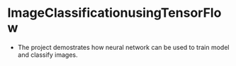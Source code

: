 # ImageClassificationusingTensorFlow
- The project demostrates how neural network can be used to train model and classify images.

